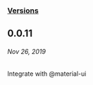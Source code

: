### [Versions](https://ui.krowdy.com/versions/)

## 0.0.11
###### *Nov 26, 2019*

Integrate with @material-ui